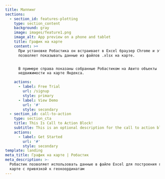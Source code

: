 ```yaml
---
title: Маппинг
sections:
  - section_id: features-plotting
    type: section_content
    background: gray
    image: images/feature1.png
    image_alt: App preview on a phone and tablet
    title: График на карте
    content: >+
      При установке Робастика он встраивает в Excel браузер Chrome и это
      позволяет показывать данные из файлов .xlsx на карте. 


      В примере справа показаны собранные Робастиком на Авито объекты
      недвижимости на карте Яндекса. 

    actions:
      - label: Free Trial
        url: /signup
        style: primary
      - label: View Demo
        url: '#'
        style: secondary
  - section_id: call-to-action
    type: section_cta
    title: This Is Call to Action Block!
    subtitle: This is an optional description for the call to action block.
    actions:
      - label: Get Started
        url: '#'
        style: secondary
template: landing
meta_title: График на карте | Робастик
meta_description: >-
  Робастик позволяет использовать данные в файле Excel для построения графика на
  карте с привязкой к геокоординатам
---
```

